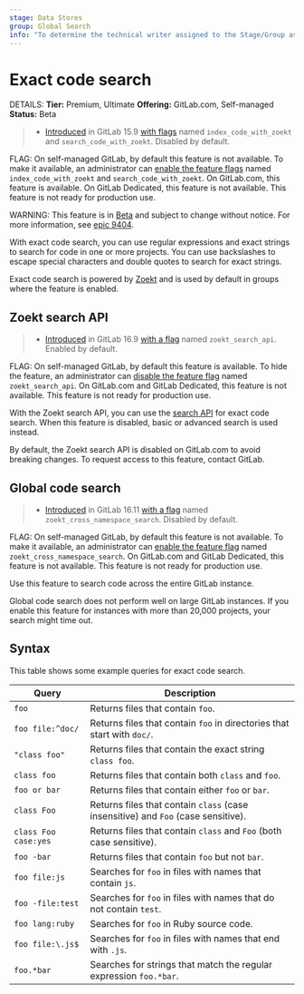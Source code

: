 ```yaml
---
stage: Data Stores
group: Global Search
info: "To determine the technical writer assigned to the Stage/Group associated with this page, see https://handbook.gitlab.com/handbook/product/ux/technical-writing/#assignments"
---
```


# Exact code search

DETAILS:
**Tier:** Premium, Ultimate
**Offering:** GitLab.com, Self-managed
**Status:** Beta

> - [Introduced](https://gitlab.com/gitlab-org/gitlab/-/merge_requests/105049) in GitLab 15.9 [with flags](../../administration/feature_flags.md) named `index_code_with_zoekt` and `search_code_with_zoekt`. Disabled by default.

FLAG:
On self-managed GitLab, by default this feature is not available.
To make it available, an administrator can [enable the feature flags](../../administration/feature_flags.md) named `index_code_with_zoekt` and `search_code_with_zoekt`.
On GitLab.com, this feature is available. On GitLab Dedicated, this feature is not available.
This feature is not ready for production use.

WARNING:
This feature is in [Beta](../../policy/experiment-beta-support.md#beta) and subject to change without notice.
For more information, see [epic 9404](https://gitlab.com/groups/gitlab-org/-/epics/9404).

With exact code search, you can use regular expressions and exact strings to search for code in one or more projects.
You can use backslashes to escape special characters and double quotes to search for exact strings.

Exact code search is powered by [Zoekt](https://github.com/sourcegraph/zoekt)
and is used by default in groups where the feature is enabled.

## Zoekt search API

> - [Introduced](https://gitlab.com/gitlab-org/gitlab/-/merge_requests/143666) in GitLab 16.9 [with a flag](../../administration/feature_flags.md) named `zoekt_search_api`. Enabled by default.

FLAG:
On self-managed GitLab, by default this feature is available.
To hide the feature, an administrator can [disable the feature flag](../../administration/feature_flags.md) named `zoekt_search_api`.
On GitLab.com and GitLab Dedicated, this feature is not available.
This feature is not ready for production use.

With the Zoekt search API, you can use the [search API](../../api/search.md) for exact code search.
When this feature is disabled, basic or advanced search is used instead.

By default, the Zoekt search API is disabled on GitLab.com to avoid breaking changes.
To request access to this feature, contact GitLab.

## Global code search

> - [Introduced](https://gitlab.com/gitlab-org/gitlab/-/merge_requests/147077) in GitLab 16.11 [with a flag](../../administration/feature_flags.md) named `zoekt_cross_namespace_search`. Disabled by default.

FLAG:
On self-managed GitLab, by default this feature is not available.
To make it available, an administrator can [enable the feature flag](../../administration/feature_flags.md) named `zoekt_cross_namespace_search`.
On GitLab.com and GitLab Dedicated, this feature is not available.
This feature is not ready for production use.

Use this feature to search code across the entire GitLab instance.

Global code search does not perform well on large GitLab instances.
If you enable this feature for instances with more than 20,000 projects, your search might time out.

## Syntax

This table shows some example queries for exact code search.

| Query                | Description                                                                       |
|----------------------|-----------------------------------------------------------------------------------|
| `foo`                | Returns files that contain `foo`.                                                 |
| `foo file:^doc/`     | Returns files that contain `foo` in directories that start with `doc/`.           |
| `"class foo"`        | Returns files that contain the exact string `class foo`.                          |
| `class foo`          | Returns files that contain both `class` and `foo`.                                |
| `foo or bar`         | Returns files that contain either `foo` or `bar`.                                 |
| `class Foo`          | Returns files that contain `class` (case insensitive) and `Foo` (case sensitive). |
| `class Foo case:yes` | Returns files that contain `class` and `Foo` (both case sensitive).               |
| `foo -bar`           | Returns files that contain `foo` but not `bar`.                                   |
| `foo file:js`        | Searches for `foo` in files with names that contain `js`.                         |
| `foo -file:test`     | Searches for `foo` in files with names that do not contain `test`.                |
| `foo lang:ruby`      | Searches for `foo` in Ruby source code.                                           |
| `foo file:\.js$`     | Searches for `foo` in files with names that end with `.js`.                       |
| `foo.*bar`           | Searches for strings that match the regular expression `foo.*bar`.                |
